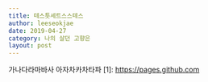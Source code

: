 ```yaml
---
title: 테스틋세트스스테스
author: leeseokjae
date: 2019-04-27
category: 나의 살던 고향은
layout: post
---
```



가나다라마바사
아자차카차타파
[1]: https://pages.github.com

